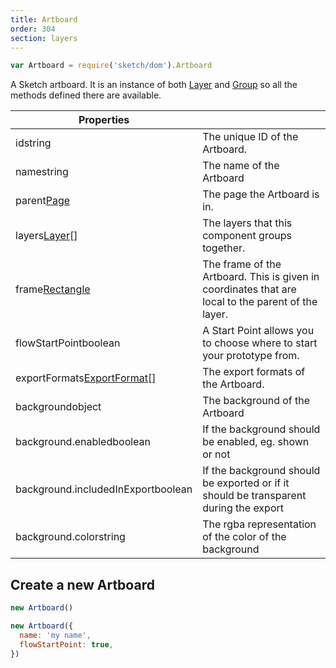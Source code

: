 ```yaml
---
title: Artboard
order: 304
section: layers
---
```


```javascript
var Artboard = require('sketch/dom').Artboard
```

A Sketch artboard. It is an instance of both [Layer](#layer) and [Group](#group) so all the methods defined there are available.

| Properties                                                                  |                                                                                                    |
| --------------------------------------------------------------------------- | -------------------------------------------------------------------------------------------------- |
| id<span class="arg-type">string</span>                                      | The unique ID of the Artboard.                                                                     |
| name<span class="arg-type">string</span>                                    | The name of the Artboard                                                                           |
| parent<span class="arg-type">[Page](#page)</span>                           | The page the Artboard is in.                                                                       |
| layers<span class="arg-type">[Layer](#layer)[]</span>                       | The layers that this component groups together.                                                    |
| frame<span class="arg-type">[Rectangle](#rectangle)</span>                  | The frame of the Artboard. This is given in coordinates that are local to the parent of the layer. |
| flowStartPoint<span class="arg-type">boolean</span>                         | A Start Point allows you to choose where to start your prototype from.                             |
| exportFormats<span class="arg-type">[ExportFormat](#export-format)[]</span> | The export formats of the Artboard.                                                                |
| background<span class="arg-type">object</span>                              | The background of the Artboard                                                                     |
| background.enabled<span class="arg-type">boolean</span>                     | If the background should be enabled, eg. shown or not                                              |
| background.includedInExport<span class="arg-type">boolean</span>            | If the background should be exported or if it should be transparent during the export              |
| background.color<span class="arg-type">string</span>                        | The rgba representation of the color of the background                                             |

## Create a new Artboard

```javascript
new Artboard()
```

```javascript
new Artboard({
  name: 'my name',
  flowStartPoint: true,
})
```
